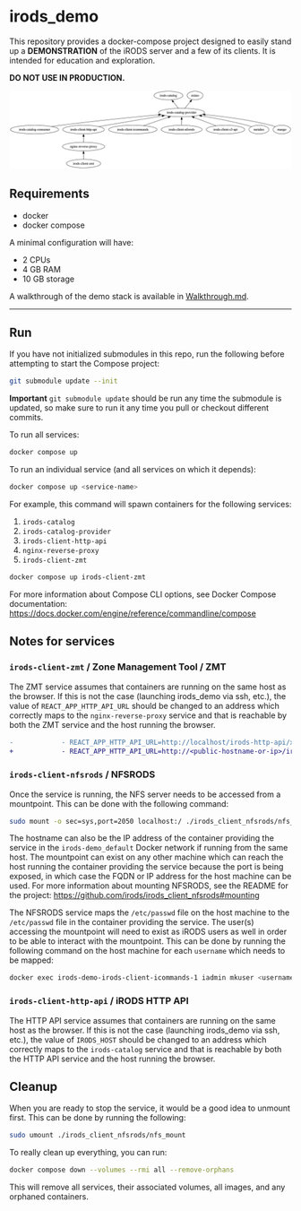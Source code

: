 # irods_demo

This repository provides a docker-compose project designed to easily stand up a **DEMONSTRATION** of the iRODS server and a few of its clients.  It is intended for education and exploration.

**DO NOT USE IN PRODUCTION.**

![irods_demo dependency graph](dependencies.png)

## Requirements

- docker
- docker compose

A minimal configuration will have:

- 2 CPUs
- 4 GB RAM
- 10 GB storage

A walkthrough of the demo stack is available in [Walkthrough.md](Walkthrough.md).

---

## Run

If you have not initialized submodules in this repo, run the following before attempting to start the Compose project:

```bash
git submodule update --init
```

**Important** `git submodule update` should be run any time the submodule is updated, so make sure to run it any time you pull or checkout different commits.

To run all services:

```bash
docker compose up
```

To run an individual service (and all services on which it depends):

```bash
docker compose up <service-name>
```

For example, this command will spawn containers for the following services:

1. `irods-catalog`
2. `irods-catalog-provider`
3. `irods-client-http-api`
4. `nginx-reverse-proxy`
5. `irods-client-zmt`

```bash
docker compose up irods-client-zmt
```

For more information about Compose CLI options, see Docker Compose documentation: https://docs.docker.com/engine/reference/commandline/compose

## Notes for services

### `irods-client-zmt` / Zone Management Tool / ZMT

The ZMT service assumes that containers are running on the same host as the browser. If this is not the case (launching irods_demo via ssh, etc.), the value of `REACT_APP_HTTP_API_URL` should be changed to an address which correctly maps to the `nginx-reverse-proxy` service and that is reachable by both the ZMT service and the host running the browser.

```diff
-            - REACT_APP_HTTP_API_URL=http://localhost/irods-http-api/x.x.x
+            - REACT_APP_HTTP_API_URL=http://<public-hostname-or-ip>/irods-http-api/x.x.x
```

### `irods-client-nfsrods` / NFSRODS

Once the service is running, the NFS server needs to be accessed from a mountpoint. This can be done with the following command:

```bash
sudo mount -o sec=sys,port=2050 localhost:/ ./irods_client_nfsrods/nfs_mount
```

The hostname can also be the IP address of the container providing the service in the `irods-demo_default` Docker network if running from the same host. The mountpoint can exist on any other machine which can reach the host running the container providing the service because the port is being exposed, in which case the FQDN or IP address for the host machine can be used. For more information about mounting NFSRODS, see the README for the project: https://github.com/irods/irods_client_nfsrods#mounting

The NFSRODS service maps the `/etc/passwd` file on the host machine to the `/etc/passwd` file in the container providing the service. The user(s) accessing the mountpoint will need to exist as iRODS users as well in order to be able to interact with the mountpoint. This can be done by running the following command on the host machine for each `username` which needs to be mapped:

```bash
docker exec irods-demo-irods-client-icommands-1 iadmin mkuser <username> rodsuser
```

### `irods-client-http-api` / iRODS HTTP API

The HTTP API service assumes that containers are running on the same host as the browser. If this is not the case (launching irods_demo via ssh, etc.), the value of `IRODS_HOST` should be changed to an address which correctly maps to the `irods-catalog` service and that is reachable by both the HTTP API service and the host running the browser.

## Cleanup

When you are ready to stop the service, it would be a good idea to unmount first. This can be done by running the following:

```bash
sudo umount ./irods_client_nfsrods/nfs_mount
```

To really clean up everything, you can run:

```bash
docker compose down --volumes --rmi all --remove-orphans
```

This will remove all services, their associated volumes, all images, and any orphaned containers.
